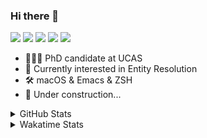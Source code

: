 ### Hi there 👋

[![](https://img.shields.io/badge/-Email-325180?logo=maildotru&logoColor=white&style=flat-square)](mailto:hi@wang.tianshu.me)
[![](https://img.shields.io/badge/-GitHub-black?logo=GitHub&style=flat-square)](https://github.com/tshu-w)
[![](https://img.shields.io/badge/-Telegram-26a5e4?labelColor=fafafa&logo=telegram&style=flat-square)](https://t.me/tshu_w) 
[![](https://img.shields.io/badge/-Twitter-1da1f2?logo=Twitter&logoColor=white&style=flat-square)](https://twitter.com/tshu_w)
[![](https://komarev.com/ghpvc/?username=tshu-w&color=blueviolet&style=flat-square)]()



- 🧑🏻‍🎓 PhD candidate at UCAS
- 🔭 Currently interested in Entity Resolution
- 🛠 macOS & Emacs & ZSH
- 🚧 Under construction...

<details>

<summary>GitHub Stats</summary>

![Tianshu's GitHub stats](https://github-readme-stats.vercel.app/api?username=tshu-w&show_icons=true&theme=buefy&count_private=true)
  
</details>


<details>
  <summary>Wakatime Stats</summary>

  Currently, files accessed by tramp cannot be tracked by wakatime, see https://github.com/wakatime/wakatime-mode/issues/27
  <br>
  
<!--START_SECTION:waka-->
**I'm an Early 🐤** 

```text
🌞 Morning    54 commits     ███░░░░░░░░░░░░░░░░░░░░░░   14.84% 
🌆 Daytime    164 commits    ███████████░░░░░░░░░░░░░░   45.05% 
🌃 Evening    141 commits    █████████░░░░░░░░░░░░░░░░   38.74% 
🌙 Night      5 commits      ░░░░░░░░░░░░░░░░░░░░░░░░░   1.37%

```
📅 **I'm Most Productive on Monday** 

```text
Monday       92 commits     ██████░░░░░░░░░░░░░░░░░░░   25.27% 
Tuesday      65 commits     ████░░░░░░░░░░░░░░░░░░░░░   17.86% 
Wednesday    43 commits     ███░░░░░░░░░░░░░░░░░░░░░░   11.81% 
Thursday     48 commits     ███░░░░░░░░░░░░░░░░░░░░░░   13.19% 
Friday       43 commits     ███░░░░░░░░░░░░░░░░░░░░░░   11.81% 
Saturday     41 commits     ██░░░░░░░░░░░░░░░░░░░░░░░   11.26% 
Sunday       32 commits     ██░░░░░░░░░░░░░░░░░░░░░░░   8.79%

```


📊 **This Week I Spent My Time On** 

```text
💬 Programming Languages: 
sh                       35 hrs 8 mins       ████████████████████████░   99.18% 
Org                      13 mins             ░░░░░░░░░░░░░░░░░░░░░░░░░   0.62% 
Emacs Lisp               4 mins              ░░░░░░░░░░░░░░░░░░░░░░░░░   0.2%

🔥 Editors: 
Zsh                      35 hrs 8 mins       ████████████████████████░   99.18% 
Emacs                    17 mins             ░░░░░░░░░░░░░░░░░░░░░░░░░   0.82%

🐱‍💻 Projects: 
sigmod-pc                23 hrs 19 mins      ████████████████░░░░░░░░░   65.82% 
Terminal                 7 hrs 15 mins       █████░░░░░░░░░░░░░░░░░░░░   20.5% 
ember                    3 hrs 58 mins       ██░░░░░░░░░░░░░░░░░░░░░░░   11.2% 
spacemacs.d              14 mins             ░░░░░░░░░░░░░░░░░░░░░░░░░   0.71% 
Unknown Project          13 mins             ░░░░░░░░░░░░░░░░░░░░░░░░░   0.62%

💻 Operating System: 
Linux                    30 hrs 54 mins      █████████████████████░░░░   87.2% 
Mac                      4 hrs 32 mins       ███░░░░░░░░░░░░░░░░░░░░░░   12.8%

```

**I Mostly Code in Python** 

```text
Python                   9 repos             ██████████░░░░░░░░░░░░░░░   42.86% 
HTML                     2 repos             ██░░░░░░░░░░░░░░░░░░░░░░░   9.52% 
Emacs Lisp               2 repos             ██░░░░░░░░░░░░░░░░░░░░░░░   9.52% 
JavaScript               2 repos             ██░░░░░░░░░░░░░░░░░░░░░░░   9.52% 
TeX                      2 repos             ██░░░░░░░░░░░░░░░░░░░░░░░   9.52%

```



 Last Updated on 03/05/2022 08:07:04 UTC
<!--END_SECTION:waka-->
</details>
